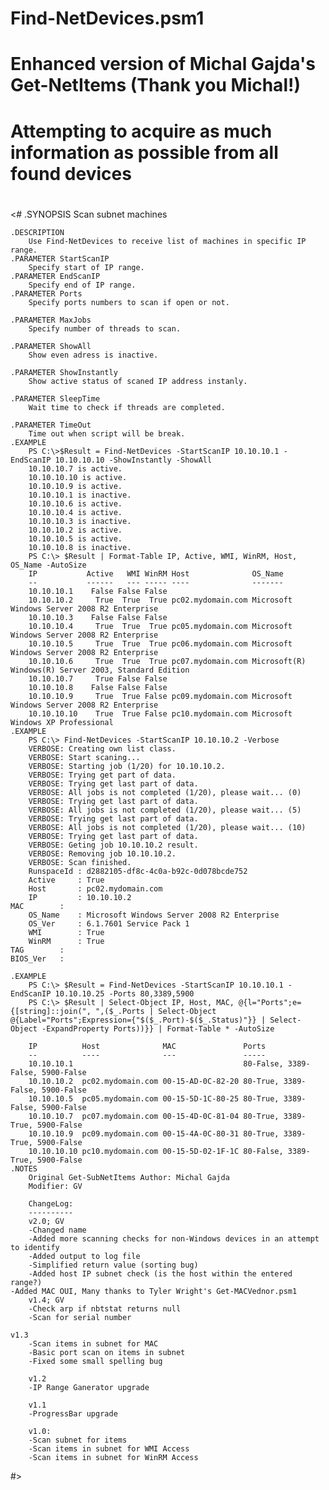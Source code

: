 # Find-NetDevices.psm1
# Enhanced version of Michal Gajda's Get-NetItems (Thank you Michal!)
# Attempting to acquire as much information as possible from all found devices
#
<# 
	.SYNOPSIS 
		Scan subnet machines
		
	.DESCRIPTION 
		Use Find-NetDevices to receive list of machines in specific IP range.
	.PARAMETER StartScanIP 
		Specify start of IP range.
	.PARAMETER EndScanIP
		Specify end of IP range.
	.PARAMETER Ports
		Specify ports numbers to scan if open or not.
		
	.PARAMETER MaxJobs
		Specify number of threads to scan.
		
	.PARAMETER ShowAll
		Show even adress is inactive.
	
	.PARAMETER ShowInstantly 
		Show active status of scaned IP address instanly. 
	
	.PARAMETER SleepTime  
		Wait time to check if threads are completed.
 
	.PARAMETER TimeOut 
		Time out when script will be break.
	.EXAMPLE 
		PS C:\>$Result = Find-NetDevices -StartScanIP 10.10.10.1 -EndScanIP 10.10.10.10 -ShowInstantly -ShowAll
		10.10.10.7 is active.
		10.10.10.10 is active.
		10.10.10.9 is active.
		10.10.10.1 is inactive.
		10.10.10.6 is active.
		10.10.10.4 is active.
		10.10.10.3 is inactive.
		10.10.10.2 is active.
		10.10.10.5 is active.
		10.10.10.8 is inactive.
		PS C:\> $Result | Format-Table IP, Active, WMI, WinRM, Host, OS_Name -AutoSize
		IP           Active   WMI WinRM Host              OS_Name
		--           ------   --- ----- ----              -------
		10.10.10.1    False False False
		10.10.10.2     True  True  True pc02.mydomain.com Microsoft Windows Server 2008 R2 Enterprise
		10.10.10.3    False False False
		10.10.10.4     True  True  True pc05.mydomain.com Microsoft Windows Server 2008 R2 Enterprise
		10.10.10.5     True  True  True pc06.mydomain.com Microsoft Windows Server 2008 R2 Enterprise
		10.10.10.6     True  True  True pc07.mydomain.com Microsoft(R) Windows(R) Server 2003, Standard Edition
		10.10.10.7     True False False
		10.10.10.8    False False False
		10.10.10.9     True  True False pc09.mydomain.com Microsoft Windows Server 2008 R2 Enterprise
		10.10.10.10    True  True False pc10.mydomain.com Microsoft Windows XP Professional
	.EXAMPLE 
		PS C:\> Find-NetDevices -StartScanIP 10.10.10.2 -Verbose
		VERBOSE: Creating own list class.
		VERBOSE: Start scaning...
		VERBOSE: Starting job (1/20) for 10.10.10.2.
		VERBOSE: Trying get part of data.
		VERBOSE: Trying get last part of data.
		VERBOSE: All jobs is not completed (1/20), please wait... (0)
		VERBOSE: Trying get last part of data.
		VERBOSE: All jobs is not completed (1/20), please wait... (5)
		VERBOSE: Trying get last part of data.
		VERBOSE: All jobs is not completed (1/20), please wait... (10)
		VERBOSE: Trying get last part of data.
		VERBOSE: Geting job 10.10.10.2 result.
		VERBOSE: Removing job 10.10.10.2.
		VERBOSE: Scan finished.
		RunspaceId : d2882105-df8c-4c0a-b92c-0d078bcde752
		Active     : True
		Host       : pc02.mydomain.com
		IP         : 10.10.10.2
    MAC        :
		OS_Name    : Microsoft Windows Server 2008 R2 Enterprise
		OS_Ver     : 6.1.7601 Service Pack 1
		WMI        : True
		WinRM      : True
    TAG        :
    BIOS_Ver   :
		
	.EXAMPLE 	
		PS C:\> $Result = Find-NetDevices -StartScanIP 10.10.10.1 -EndScanIP 10.10.10.25 -Ports 80,3389,5900	
		PS C:\> $Result | Select-Object IP, Host, MAC, @{l="Ports";e={[string]::join(", ",($_.Ports | Select-Object @{Label="Ports";Expression={"$($_.Port)-$($_.Status)"}} | Select-Object -ExpandProperty Ports))}} | Format-Table * -AutoSize
		
		IP          Host              MAC               Ports
		--          ----              ---               -----
		10.10.10.1                                      80-False, 3389-False, 5900-False
		10.10.10.2  pc02.mydomain.com 00-15-AD-0C-82-20 80-True, 3389-False, 5900-False
		10.10.10.5  pc05.mydomain.com 00-15-5D-1C-80-25 80-True, 3389-False, 5900-False
		10.10.10.7  pc07.mydomain.com 00-15-4D-0C-81-04 80-True, 3389-True, 5900-False
		10.10.10.9  pc09.mydomain.com 00-15-4A-0C-80-31 80-True, 3389-True, 5900-False
		10.10.10.10 pc10.mydomain.com 00-15-5D-02-1F-1C 80-False, 3389-True, 5900-False
	.NOTES 
		Original Get-SubNetItems Author: Michal Gajda
        Modifier: GV
		
		ChangeLog:
        ----------
        v2.0; GV
        -Changed name
        -Added more scanning checks for non-Windows devices in an attempt to identify
        -Added output to log file
        -Simplified return value (sorting bug)
        -Added host IP subnet check (is the host within the entered range?) 
	-Added MAC OUI, Many thanks to Tyler Wright's Get-MACVednor.psm1
        v1.4; GV
        -Check arp if nbtstat returns null
        -Scan for serial number
		
    v1.3
		-Scan items in subnet for MAC
		-Basic port scan on items in subnet
		-Fixed some small spelling bug
		
		v1.2
		-IP Range Ganerator upgrade
		
		v1.1
		-ProgressBar upgrade
		
		v1.0:
		-Scan subnet for items
		-Scan items in subnet for WMI Access
		-Scan items in subnet for WinRM Access
#>
